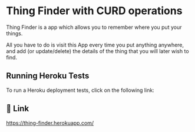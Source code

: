 
# Thing Finder with CURD operations

Thing Finder is a app which allows you to remember where you put your things.

All you have to do is visit this App every time you put anything anywhere, and add (or update/delete) the details of the thing that you will later wish to find.



## Running Heroku Tests

To run a Heroku deployment tests, click on the following link:



## 🔗 Link
https://thing-finder.herokuapp.com/







